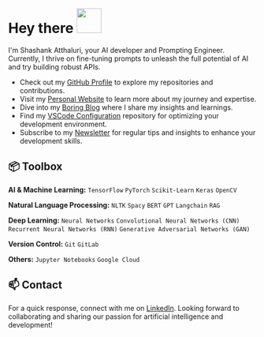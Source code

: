 <h1> Hey there <img src="https://emojis.slackmojis.com/emojis/images/1577305505/7373/hand_wave.gif?1577305505" width="50" /> </h1>

 I'm Shashank Atthaluri, your AI developer and Prompting Engineer. Currently, I thrive on fine-tuning prompts to unleash the full potential of AI and try building robust APIs.
 
- Check out my [GitHub Profile](https://github.com/shashankatthaluri) to explore my repositories and contributions.
- Visit my [Personal Website](https://sites.google.com/view/shashank-atthaluri/) to learn more about my journey and expertise.
- Dive into my [Boring Blog](https://sites.google.com/view/shashank-atthaluri/writing/boring-blogs) where I share my insights and learnings.
- Find my [VSCode Configuration](https://github.com/[YourGitHubUsername]/vscode-settings) repository for optimizing your development environment.
- Subscribe to my [Newsletter](https://[yourname].substack.com/) for regular tips and insights to enhance your development skills.

## 📦 Toolbox

**AI & Machine Learning:** `TensorFlow` `PyTorch` `Scikit-Learn` `Keras` `OpenCV` 

**Natural Language Processing:** `NLTK` `Spacy` `BERT` `GPT` `Langchain` `RAG`

**Deep Learning:** `Neural Networks` `Convolutional Neural Networks (CNN)` `Recurrent Neural Networks (RNN)` `Generative Adversarial Networks (GAN)`

**Version Control:** `Git` `GitLab` 

**Others:** `Jupyter Notebooks`  `Google Cloud` 

## 📫 Contact

For a quick response, connect with me on [LinkedIn](https://www.linkedin.com/in/shashank-atthaluri/). Looking forward to collaborating and sharing our passion for artificial intelligence and development!
